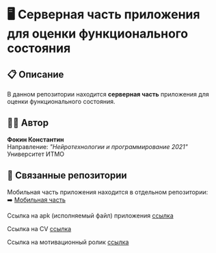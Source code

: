 # 🖥️ Серверная часть приложения для оценки функционального состояния

## 📋 Описание

В данном репозитории находится **серверная часть** приложения для оценки функционального состояния.

## 👨‍💻 Автор

**Фокин Константин**  
Направление: *"Нейротехнологии и программирование 2021"*  
Университет ИТМО

## 🔗 Связанные репозитории

Мобильная часть приложения находится в отдельном репозитории:  
➡️ [Мобильная часть](https://github.com/dumbcl/Functional_state_analyze_app_mobile/tree/android-app)

Ссылка на apk (исполняемый файл) приложения [ссылка](https://disk.yandex.ru/d/qWbumgSliN-MNQ)

Ссылка на CV [ссылка](https://disk.yandex.ru/i/BL9uy7wZVvb5nA)

Ссылка на мотивационный ролик [ссылка](https://disk.yandex.ru/i/iseqL3eEPMOz3Q)

